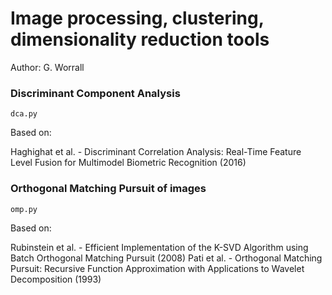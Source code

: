 # Image processing, clustering, dimensionality reduction tools

Author: G. Worrall

### Discriminant Component Analysis

	dca.py

Based on:

Haghighat et al. - Discriminant Correlation Analysis: Real-Time Feature
Level Fusion for Multimodel Biometric Recognition (2016)

### Orthogonal Matching Pursuit of images

	omp.py

Based on: 

Rubinstein et al. - Efficient Implementation of the K-SVD Algorithm using
Batch Orthogonal Matching Pursuit (2008)
Pati et al. - Orthogonal Matching Pursuit: Recursive Function Approximation
with Applications to Wavelet Decomposition (1993)
